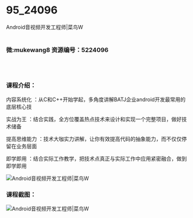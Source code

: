 # 95_24096
Android音视频开发工程师|菜鸟W
<br/></br>
<h3>微:mukewang8 资源编号：5224096</h3>
<br/></br>
<h3>课程介绍：</h3>
<p>内容系统化 ：从C和C++开始学起，多角度讲解BATJ企业android开发最常用的底层核心技</p>
<p>实战为王 ：结合实践，全方位覆盖热点技术来设计和实现一个完整项目，做好技术储备</p>
<p>提高思维能力 ：技术大咖实力讲解，让你有效提高代码的抽象能力，而不仅仅停留在业务层面</p>
<p>即学即用 ：结合实际工作教学，把技术点真正与实际工作中应用紧密融合，做到即学即用</p>
<p><img src="https://www.ko996.com/wp-content/uploads/img/2022/05/1-35-300x195.png" alt="Android音视频开发工程师|菜鸟W"></p>
<div class="info-desc">
<h3>课程截图：</h3>
<p><img src="https://www.ko996.com/wp-content/uploads/img/2022/05/2-28.png" alt="Android音视频开发工程师|菜鸟W"></p>


			
</div>
